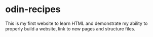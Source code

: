# odin-recipes
This is my first website to learn HTML and demonstrate my ability to properly build a website, link to new pages and structure files.